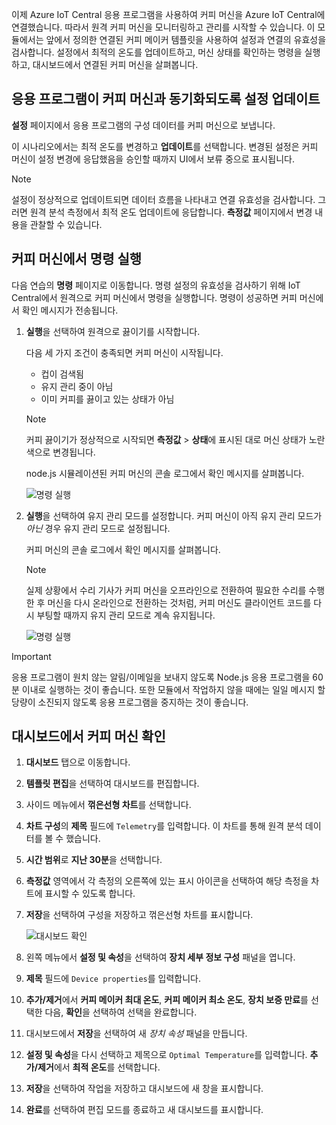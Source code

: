 이제 Azure IoT Central 응용 프로그램을 사용하여 커피 머신을 Azure IoT Central에 연결했습니다. 따라서 원격 커피 머신을 모니터링하고 관리를 시작할 수 있습니다. 이 모듈에서는 앞에서 정의한 연결된 커피 메이커 템플릿을 사용하여 설정과 연결의 유효성을 검사합니다. 설정에서 최적의 온도를 업데이트하고, 머신 상태를 확인하는 명령을 실행하고, 대시보드에서 연결된 커피 머신을 살펴봅니다. 

## <a name="update-settings-to-sync-your-application-with-the-coffee-machine"></a>응용 프로그램이 커피 머신과 동기화되도록 설정 업데이트

**설정** 페이지에서 응용 프로그램의 구성 데이터를 커피 머신으로 보냅니다. 

이 시나리오에서는 최적 온도를 변경하고 **업데이트**를 선택합니다. 변경된 설정은 커피 머신이 설정 변경에 응답했음을 승인할 때까지 UI에서 보류 중으로 표시됩니다. 

> [!NOTE]
> 설정이 정상적으로 업데이트되면 데이터 흐름을 나타내고 연결 유효성을 검사합니다. 그러면 원격 분석 측정에서 최적 온도 업데이트에 응답합니다. **측정값** 페이지에서 변경 내용을 관찰할 수 있습니다. 

## <a name="run-commands-on-the-coffee-machine"></a>커피 머신에서 명령 실행 
다음 연습의 **명령** 페이지로 이동합니다. 명령 설정의 유효성을 검사하기 위해 IoT Central에서 원격으로 커피 머신에서 명령을 실행합니다. 명령이 성공하면 커피 머신에서 확인 메시지가 전송됩니다.

1. **실행**을 선택하여 원격으로 끓이기를 시작합니다. 
    
    다음 세 가지 조건이 충족되면 커피 머신이 시작됩니다.
    - 컵이 검색됨
    - 유지 관리 중이 아님
    - 이미 커피를 끓이고 있는 상태가 아님  

    > [!NOTE]
    > 커피 끓이기가 정상적으로 시작되면 **측정값** > **상태**에 표시된 대로 머신 상태가 노란색으로 변경됩니다. 
    
    node.js 시뮬레이션된 커피 머신의 콘솔 로그에서 확인 메시지를 살펴봅니다. 

    ![명령 실행](../media/4-commands-brewing.png)

1. **실행**을 선택하여 유지 관리 모드를 설정합니다. 커피 머신이 아직 유지 관리 모드가 *아닌* 경우 유지 관리 모드로 설정됩니다.
    
    커피 머신의 콘솔 로그에서 확인 메시지를 살펴봅니다. 

    > [!NOTE]
    > 실제 상황에서 수리 기사가 커피 머신을 오프라인으로 전환하여 필요한 수리를 수행한 후 머신을 다시 온라인으로 전환하는 것처럼, 커피 머신도 클라이언트 코드를 다시 부팅할 때까지 유지 관리 모드로 계속 유지됩니다.

    ![명령 실행](../media/4-commands-maintenance.png)

> [!IMPORTANT]
> 응용 프로그램이 원치 않는 알림/이메일을 보내지 않도록 Node.js 응용 프로그램을 60분 이내로 실행하는 것이 좋습니다. 또한 모듈에서 작업하지 않을 때에는 일일 메시지 할당량이 소진되지 않도록 응용 프로그램을 중지하는 것이 좋습니다.

## <a name="view-the-coffee-machine-in-the-dashboard"></a>대시보드에서 커피 머신 확인

1. **대시보드** 탭으로 이동합니다.

1. **템플릿 편집**을 선택하여 대시보드를 편집합니다.

1. 사이드 메뉴에서 **꺾은선형 차트**를 선택합니다.

1. **차트 구성**의 **제목** 필드에 `Telemetry`를 입력합니다. 이 차트를 통해 원격 분석 데이터를 볼 수 했습니다. 

1. **시간 범위**로 **지난 30분**을 선택합니다. 

1. **측정값** 영역에서 각 측정의 오른쪽에 있는 표시 아이콘을 선택하여 해당 측정을 차트에 표시할 수 있도록 합니다. 

1. **저장**을 선택하여 구성을 저장하고 꺾은선형 차트를 표시합니다. 

    ![대시보드 확인](../media/4-dashboard-a.png)

1. 왼쪽 메뉴에서 **설정 및 속성**을 선택하여 **장치 세부 정보 구성** 패널을 엽니다. 

1. **제목** 필드에 `Device properties`를 입력합니다.

1. **추가/제거**에서 **커피 메이커 최대 온도**, **커피 메이커 최소 온도**, **장치 보증 만료**를 선택한 다음, **확인**을 선택하여 선택을 완료합니다.

1. 대시보드에서 **저장**을 선택하여 새 *장치 속성* 패널을 만듭니다. 

1. **설정 및 속성**을 다시 선택하고 제목으로 `Optimal Temperature`를 입력합니다. **추가/제거**에서 **최적 온도**를 선택합니다.

1. **저장**을 선택하여 작업을 저장하고 대시보드에 새 창을 표시합니다. 

1. **완료**를 선택하여 편집 모드를 종료하고 새 대시보드를 표시합니다. 